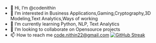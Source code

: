 - 👋 Hi, I’m @codenithin
- 👀 I’m interested in Business Applications,Gaming,Cryptography,3D Modeling,Text  Analytics,Ways of working
- 🌱 I’m currently learning Python, NLP, Text Analytics
- 💞️ I’m looking to collaborate on Opensource projects
- 📫 How to reach me code.nithin22@gmail.com
[![GitHub Streak](https://streak-stats.demolab.com/?user=codenithin)](https://git.io/streak-stats)
<!---
codenithin/codenithin is a ✨ special ✨ repository because its `README.md` (this file) appears on your GitHub profile.
You can click the Preview link to take a look at your changes.
--->
